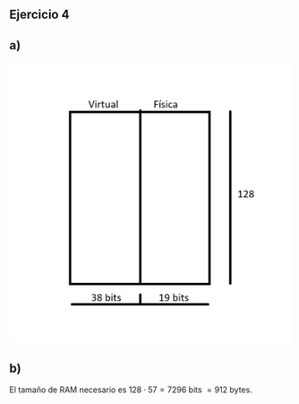 
## Ejercicio 4

## a)

![Apartado a](ejercicio-4-a.png)

## b)

El tamaño de RAM necesario es $128 \cdot 57 = 7296$ bits $= 912$ bytes.